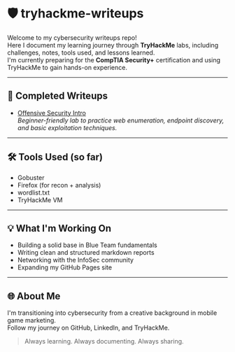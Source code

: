 # 🛡️ tryhackme-writeups

Welcome to my cybersecurity writeups repo!  
Here I document my learning journey through **TryHackMe** labs, including challenges, notes, tools used, and lessons learned.  
I'm currently preparing for the **CompTIA Security+** certification and using TryHackMe to gain hands-on experience.

---

## 📁 Completed Writeups

- [Offensive Security Intro](writeups/offsec-intro.md)  
  *Beginner-friendly lab to practice web enumeration, endpoint discovery, and basic exploitation techniques.*

---

## 🛠️ Tools Used (so far)

- Gobuster  
- Firefox (for recon + analysis)  
- wordlist.txt  
- TryHackMe VM

---

## 💡 What I'm Working On

- Building a solid base in Blue Team fundamentals  
- Writing clean and structured markdown reports  
- Networking with the InfoSec community  
- Expanding my GitHub Pages site

---

## 🌐 About Me

I'm transitioning into cybersecurity from a creative background in mobile game marketing.  
Follow my journey on GitHub, LinkedIn, and TryHackMe.

> Always learning. Always documenting. Always sharing.

